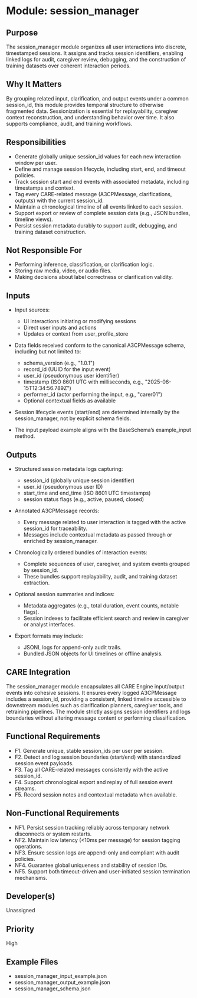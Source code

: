 # Module: session_manager

## Purpose
The session_manager module organizes all user interactions into discrete, timestamped sessions. It assigns and tracks session identifiers, enabling linked logs for audit, caregiver review, debugging, and the construction of training datasets over coherent interaction periods.

## Why It Matters
By grouping related input, clarification, and output events under a common session_id, this module provides temporal structure to otherwise fragmented data. Sessionization is essential for replayability, caregiver context reconstruction, and understanding behavior over time. It also supports compliance, audit, and training workflows.

## Responsibilities
- Generate globally unique session_id values for each new interaction window per user.
- Define and manage session lifecycle, including start, end, and timeout policies.
- Track session start and end events with associated metadata, including timestamps and context.
- Tag every CARE-related message (A3CPMessage, clarifications, outputs) with the current session_id.
- Maintain a chronological timeline of all events linked to each session.
- Support export or review of complete session data (e.g., JSON bundles, timeline views).
- Persist session metadata durably to support audit, debugging, and training dataset construction.

## Not Responsible For
- Performing inference, classification, or clarification logic.
- Storing raw media, video, or audio files.
- Making decisions about label correctness or clarification validity.

## Inputs
- Input sources:
  - UI interactions initiating or modifying sessions
  - Direct user inputs and actions
  - Updates or context from user_profile_store

- Data fields received conform to the canonical A3CPMessage schema, including but not limited to:
  - schema_version (e.g., "1.0.1")
  - record_id (UUID for the input event)
  - user_id (pseudonymous user identifier)
  - timestamp (ISO 8601 UTC with milliseconds, e.g., "2025-06-15T12:34:56.789Z")
  - performer_id (actor performing the input, e.g., "carer01")
  - Optional contextual fields as available

- Session lifecycle events (start/end) are determined internally by the session_manager, not by explicit schema fields.

- The input payload example aligns with the BaseSchema’s example_input method.


## Outputs
- Structured session metadata logs capturing:
  - session_id (globally unique session identifier)
  - user_id (pseudonymous user ID)
  - start_time and end_time (ISO 8601 UTC timestamps)
  - session status flags (e.g., active, paused, closed)

- Annotated A3CPMessage records:
  - Every message related to user interaction is tagged with the active session_id for traceability.
  - Messages include contextual metadata as passed through or enriched by session_manager.

- Chronologically ordered bundles of interaction events:
  - Complete sequences of user, caregiver, and system events grouped by session_id.
  - These bundles support replayability, audit, and training dataset extraction.

- Optional session summaries and indices:
  - Metadata aggregates (e.g., total duration, event counts, notable flags).
  - Session indexes to facilitate efficient search and review in caregiver or analyst interfaces.

- Export formats may include:
  - JSONL logs for append-only audit trails.
  - Bundled JSON objects for UI timelines or offline analysis.

## CARE Integration
The session_manager module encapsulates all CARE Engine input/output events into cohesive sessions. It ensures every logged A3CPMessage includes a session_id, providing a consistent, linked timeline accessible to downstream modules such as clarification planners, caregiver tools, and retraining pipelines. The module strictly assigns session identifiers and logs boundaries without altering message content or performing classification.

## Functional Requirements
- F1. Generate unique, stable session_ids per user per session.
- F2. Detect and log session boundaries (start/end) with standardized session event payloads.
- F3. Tag all CARE-related messages consistently with the active session_id.
- F4. Support chronological export and replay of full session event streams.
- F5. Record session notes and contextual metadata when available.

## Non-Functional Requirements
- NF1. Persist session tracking reliably across temporary network disconnects or system restarts.
- NF2. Maintain low latency (<10ms per message) for session tagging operations.
- NF3. Ensure session logs are append-only and compliant with audit policies.
- NF4. Guarantee global uniqueness and stability of session IDs.
- NF5. Support both timeout-driven and user-initiated session termination mechanisms.

## Developer(s)
Unassigned

## Priority
High

## Example Files
- session_manager_input_example.json
- session_manager_output_example.json
- session_manager_schema.json
